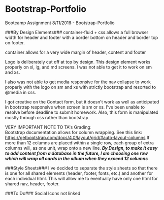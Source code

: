 # Bootstrap-Portfolio
Bootcamp Assignment 8/11/2018 - Bootstrap-Portfolio

###By Design Elements###
container-fluid + css allows a full browser width for header and footer with a border bottom on header and border top on footer.

container allows for a very wide margin of header, content and footer

Logo is deliberately cut off at top by design.  This design element works properly on xl, lg, and md screens.  I was not able to get it to work on sm and xs.

I also was not able to get media responsive for the nav collapse to work properly with the logo on sm and xs with strictly bootstrap and resorted to @media in css.

I got creative on the Contact form, but it doesn't work as well as anticipated in bootstrap responsive when screen is sm or xs.  I've been unable to resolve before deadline to submit homework.  Also, this form is manipulated mostly through css rather than bootstrap.

VERY IMPORTANT NOTE TO TA's Grading:          
Bootstrap documentation allows for column wrapping.  See this link:  https://getbootstrap.com/docs/4.0/layout/grid/#auto-layout-columns
        If more than 12 columns are placed within a single row, each group of extra columns will, as one unit, wrap onto a new line.
        ***By Design, to make it easy to add content from a database in the future, I am choosing one row which will wrap all cards in the album when they exceed 12 columns***


###Style Sheets###
I've decided to separate the style sheets so that there is one for all shared elements (header, footer, fonts, etc.) and another for each individual html.  This will allow me to eventually have only one html for shared nav, header, footer.

###To Do###
Social Icons not linked
